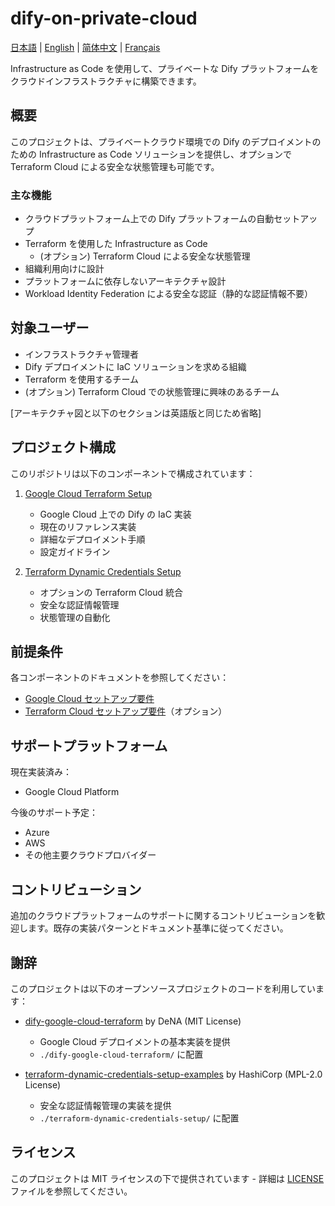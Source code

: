 # dify-on-private-cloud

[日本語](README.ja.md) | [English](README.md) | [简体中文](README.zh-cn.md) | [Français](README.fr.md)

Infrastructure as Code を使用して、プライベートな Dify プラットフォームをクラウドインフラストラクチャに構築できます。

## 概要

このプロジェクトは、プライベートクラウド環境での Dify のデプロイメントのための Infrastructure as Code ソリューションを提供し、オプションで Terraform Cloud による安全な状態管理も可能です。

### 主な機能
- クラウドプラットフォーム上での Dify プラットフォームの自動セットアップ
- Terraform を使用した Infrastructure as Code
  - (オプション) Terraform Cloud による安全な状態管理
- 組織利用向けに設計
- プラットフォームに依存しないアーキテクチャ設計
- Workload Identity Federation による安全な認証（静的な認証情報不要）

## 対象ユーザー

- インフラストラクチャ管理者
- Dify デプロイメントに IaC ソリューションを求める組織
- Terraform を使用するチーム
-   (オプション) Terraform Cloud での状態管理に興味のあるチーム

[アーキテクチャ図と以下のセクションは英語版と同じため省略]

## プロジェクト構成

このリポジトリは以下のコンポーネントで構成されています：

1. [Google Cloud Terraform Setup](./dify-google-cloud-terraform/README.md)
   - Google Cloud 上での Dify の IaC 実装
   - 現在のリファレンス実装
   - 詳細なデプロイメント手順
   - 設定ガイドライン

2. [Terraform Dynamic Credentials Setup](./terraform-dynamic-credentials-setup/README.md)
   - オプションの Terraform Cloud 統合
   - 安全な認証情報管理
   - 状態管理の自動化

## 前提条件

各コンポーネントのドキュメントを参照してください：
- [Google Cloud セットアップ要件](./dify-google-cloud-terraform/README.md#prerequisites)
- [Terraform Cloud セットアップ要件](./terraform-dynamic-credentials-setup/README.md#prepare)（オプション）

## サポートプラットフォーム

現在実装済み：
- Google Cloud Platform

今後のサポート予定：
- Azure
- AWS
- その他主要クラウドプロバイダー

## コントリビューション

追加のクラウドプラットフォームのサポートに関するコントリビューションを歓迎します。既存の実装パターンとドキュメント基準に従ってください。

## 謝辞

このプロジェクトは以下のオープンソースプロジェクトのコードを利用しています：

- [dify-google-cloud-terraform](https://github.com/DeNA/dify-google-cloud-terraform) by DeNA (MIT License)
  - Google Cloud デプロイメントの基本実装を提供
  - `./dify-google-cloud-terraform/` に配置

- [terraform-dynamic-credentials-setup-examples](https://github.com/hashicorp/terraform-dynamic-credentials-setup-examples) by HashiCorp (MPL-2.0 License)
  - 安全な認証情報管理の実装を提供
  - `./terraform-dynamic-credentials-setup/` に配置

## ライセンス

このプロジェクトは MIT ライセンスの下で提供されています - 詳細は [LICENSE](LICENSE) ファイルを参照してください。
